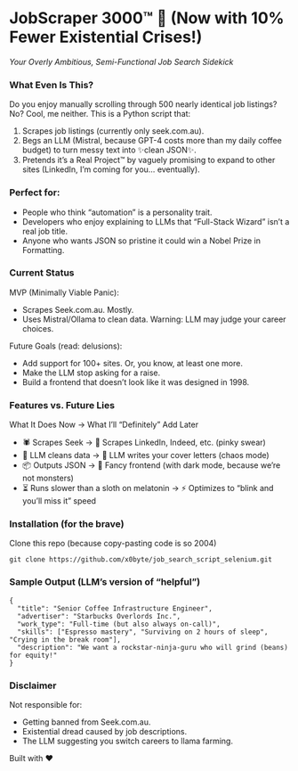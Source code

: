 # JobScraper 3000™ 🚀 (Now with 10% Fewer Existential Crises!)
_Your Overly Ambitious, Semi-Functional Job Search Sidekick_

### What Even Is This?

Do you enjoy manually scrolling through 500 nearly identical job listings? No? Cool, me neither. This is a Python script that:

  1. Scrapes job listings (currently only seek.com.au).
  2. Begs an LLM (Mistral, because GPT-4 costs more than my daily coffee budget) to turn messy text into ✨clean JSON✨.
  3. Pretends it’s a Real Project™ by vaguely promising to expand to other sites (LinkedIn, I’m coming for you… eventually).

### Perfect for:

* People who think “automation” is a personality trait.
* Developers who enjoy explaining to LLMs that “Full-Stack Wizard” isn’t a real job title.
* Anyone who wants JSON so pristine it could win a Nobel Prize in Formatting.

### Current Status

MVP (Minimally Viable Panic):
* Scrapes Seek.com.au. Mostly.
* Uses Mistral/Ollama to clean data. Warning: LLM may judge your career choices.

Future Goals (read: delusions):
* Add support for 100+ sites. Or, you know, at least one more.
* Make the LLM stop asking for a raise.
* Build a frontend that doesn’t look like it was designed in 1998.

### Features vs. Future Lies

What It Does Now	-> What I’ll “Definitely” Add Later
* 🕷️ Scrapes Seek ->	🦄 Scrapes LinkedIn, Indeed, etc. (pinky swear)
* 🤖 LLM cleans data ->	🤯 LLM writes your cover letters (chaos mode)
* 📦 Outputs JSON ->	🎨 Fancy frontend (with dark mode, because we’re not monsters)
* ⏳ Runs slower than a sloth on melatonin	-> ⚡ Optimizes to “blink and you’ll miss it” speed

### Installation (for the brave)

Clone this repo (because copy-pasting code is so 2004)
```
git clone https://github.com/x0byte/job_search_script_selenium.git
```


### Sample Output (LLM’s version of “helpful”)

```
{  
  "title": "Senior Coffee Infrastructure Engineer",  
  "advertiser": "Starbucks Overlords Inc.",  
  "work_type": "Full-time (but also always on-call)",  
  "skills": ["Espresso mastery", "Surviving on 2 hours of sleep", "Crying in the break room"],  
  "description": "We want a rockstar-ninja-guru who will grind (beans) for equity!"  
}
```

### Disclaimer

Not responsible for:
* Getting banned from Seek.com.au.
* Existential dread caused by job descriptions.
* The LLM suggesting you switch careers to llama farming.



Built with ❤️
